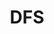 ---
title:  "DFS"
categories: Coding
tag: [Coding, Solution]
tags: [Jekyll, MathJax]
toc: true
author_profile: false
sidebar:
    nav: "docs"
use_math: true
---